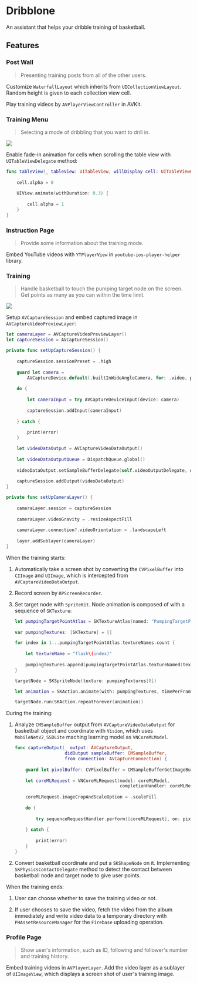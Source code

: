 # Dribblone

An assistant that helps your dribble training of basketball.

## Features

### Post Wall

> Presenting training posts from all of the other users.

Customize `WaterfallLayout` which inherits from `UICollectionViewLayout`.
Random height is given to each collection view cell.

Play training videos by `AVPlayerViewController` in AVKit.

### Training Menu

> Selecting a mode of dribbling that you want to drill in.

![](https://github.com/nicklu717/Dribblone/blob/develop/Screen%20Shots/TrainingMenu.gif)

Enable fade-in animation for cells when scrolling the table view with `UITableViewDelegate` method:

``` Swift
func tableView(_ tableView: UITableView, willDisplay cell: UITableViewCell, forRowAt indexPath: IndexPath) {
        
    cell.alpha = 0
    
    UIView.animate(withDuration: 0.3) {
        
        cell.alpha = 1
    }
}
```

### Instruction Page

> Provide some information about the training mode.

Embed YouTube videos with `YTPlayerView` in `youtube-ios-player-helper` library.

### Training

> Handle basketball to touch the pumping target node on the screen.<br>
> Get points as many as you can within the time limit.

![](https://github.com/nicklu717/Dribblone/blob/develop/Screen%20Shots/Training.gif)

Setup `AVCaptureSession` and embed captured image in `AVCaptureVideoPreviewLayer`:

``` Swift
let cameraLayer = AVCaptureVideoPreviewLayer()
let captureSession = AVCaptureSession()

private func setUpCaptureSession() {
        
    captureSession.sessionPreset = .high
    
    guard let camera =
        AVCaptureDevice.default(.builtInWideAngleCamera, for: .video, position: .front) else { return }
    
    do {
        
        let cameraInput = try AVCaptureDeviceInput(device: camera)
        
        captureSession.addInput(cameraInput)
        
    } catch {
        
        print(error)
    }

    let videoDataOutput = AVCaptureVideoDataOutput()
        
    let videoDataOutputQueue = DispatchQueue.global()
    
    videoDataOutput.setSampleBufferDelegate(self.videoOutputDelegate, queue: videoDataOutputQueue)
    
    captureSession.addOutput(videoDataOutput)
}

private func setUpCameraLayer() {
    
    cameraLayer.session = captureSession
    
    cameraLayer.videoGravity = .resizeAspectFill
    
    cameraLayer.connection?.videoOrientation = .landscapeLeft
    
    layer.addSublayer(cameraLayer)
}
```

When the training starts:

1. Automatically take a screen shot by converting the `CVPixelBuffer` into `CIImage` and `UIImage`, which is intercepted from `AVCaptureVideoDataOutput`.

2. Record screen by `RPScreenRecorder`.

3. Set target node with `SpriteKit`. Node animation is composed of with a sequence of `SKTexture`:

    ``` Swift
    let pumpingTargetPointAtlas = SKTextureAtlas(named: "PumpingTargetPoint")
            
    var pumpingTextures: [SKTexture] = []

    for index in 1...pumpingTargetPointAtlas.textureNames.count {
        
        let textureName = "flash\(index)"
        
        pumpingTextures.append(pumpingTargetPointAtlas.textureNamed(textureName))
    }

    targetNode = SKSpriteNode(texture: pumpingTextures[0])

    let animation = SKAction.animate(with: pumpingTextures, timePerFrame: timePerFrame)

    targetNode.run(SKAction.repeatForever(animation))
    ```

During the training:

1.  Analyze `CMSampleBuffer` output from `AVCaptureVideoDataOutput` for basketball object and coordinate with `Vision`, which uses `MobileNetV2_SSDLite` maching learning model as `VNCoreMLModel`.

    ``` Swift
    func captureOutput(_ output: AVCaptureOutput,
                       didOutput sampleBuffer: CMSampleBuffer,
                       from connection: AVCaptureConnection) {
        
        guard let pixelBuffer: CVPixelBuffer = CMSampleBufferGetImageBuffer(sampleBuffer) else { return }
        
        let coreMLRequest = VNCoreMLRequest(model: coreMLModel,
                                            completionHandler: coreMLRequestCompletion(request:error:))
        
        coreMLRequest.imageCropAndScaleOption = .scaleFill
        
        do {
        
            try sequenceRequestHandler.perform([coreMLRequest], on: pixelBuffer)
        
        } catch {
        
            print(error)
        }
    }
    ```

2. Convert basketball coordinate and put a `SKShapeNode` on it. Implementing `SKPhysicsContactDelegate` method to detect the contact between basketball node and target node to give user points.

When the training ends:

1. User can choose whether to save the training video or not.

2. If user chooses to save the video, fetch the video from the album immediately and write video data to a temporary directory with `PHAssetResourceManager` for the `Firebase` uploading operation.
 
### Profile Page

> Show user's information, such as ID, following and follower's number and training history.

Embed training videos in `AVPlayerLayer`.
Add the video layer as a sublayer of `UIImageView`, which displays a screen shot of user's training image.
